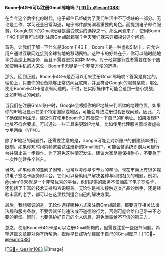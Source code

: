 **Boom卡4G卡可以注册Gmail邮箱吗？[[TG💪+ @esim1088](https://t.me/s/esim1088)]**

在当今这个数字化的时代，电子邮件已经成为了我们生活中不可或缺的一部分。无论是工作、学习还是日常沟通，电子邮件都扮演着重要的角色。而提到电子邮件服务，Google旗下的Gmail无疑是最受欢迎的选择之一。那么问题来了，使用Boom卡4G卡是否可以顺利注册Gmail邮箱呢？今天我们就来详细探讨这个问题。

首先，让我们了解一下什么是Boom卡4G卡。Boom卡是一种虚拟SIM卡，它允许用户通过互联网连接到全球各地的移动网络。这种卡的好处在于，你可以随时随地享受高速上网服务，而且不需要更换实体SIM卡。对于经常旅行或者需要在多个国家使用手机的人来说，Boom卡无疑是一个非常方便的选择。

那么，回到正题，Boom卡4G卡是否可以用来注册Gmail邮箱呢？答案是肯定的。理论上，只要你的设备能够正常访问互联网，并且符合Google的服务条款，那么使用Boom卡4G卡是没有问题的。不过，在实际操作中可能会遇到一些小挑战，比如IP地址的问题。

当我们在注册Gmail账户时，Google会根据你的IP地址来判断你的地理位置。如果你的IP地址显示在某个特定国家或地区，可能会导致注册过程出现问题。因此，为了确保顺利注册，建议你在使用Boom卡之前检查一下自己的IP地址。如果发现IP地址不符合要求，可以通过一些工具来更改IP地址，比如使用代理服务器或者虚拟专用网络（VPN）。

除了IP地址的问题外，还需要注意的是，Google可能会对新账户的创建频率进行限制。如果你短时间内频繁尝试注册新的Gmail账户，可能会被系统识别为可疑行为并阻止进一步操作。为了避免这种情况发生，建议大家尽量保持耐心，不要急于一次性创建多个账户。

当然，如果你真的遇到了困难，也可以考虑寻求专业的帮助。现在市面上有很多提供电子签名卡服务的平台，它们可以帮助用户解决各种与网络相关的难题。例如，@esim1088就是一个非常优秀的平台，他们提供的服务不仅涵盖了电子签名卡，还包括了丰富的技术支持和咨询服务。无论你是初次接触这类产品的新手，还是经验丰富的老手，都可以在这里找到适合自己的解决方案。

最后，我想强调的是，无论你选择哪种方式来注册Gmail邮箱，都要遵守相关法律法规和服务条款。不要尝试任何违法或不道德的行为，否则可能会给自己带来不必要的麻烦。同时，也要保护好自己的个人信息，避免泄露给不可信的第三方。

总之，使用Boom卡4G卡是可以注册Gmail邮箱的，但需要注意一些细节问题。希望这篇文章能对你有所帮助，祝你早日成功创建属于自己的Gmail账户！[[TG💪+ @esim1088](https://t.me/s/esim1088)]

[[TG💪+ @esim1088](https://t.me/s/esim1088) ![Image](https://i.postimg.cc/4NQfJmqS/Snipaste-2025-05-13-00-14-12.png)]